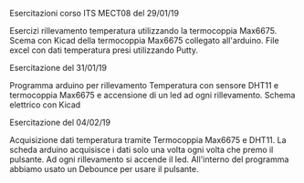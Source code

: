 Esercitazioni corso ITS MECT08 del 29/01/19

Esercizi rillevamento temperatura utilizzando la termocoppia Max6675.
Scema con Kicad della termocoppia Max6675 collegato all'arduino.
File excel con dati temperatura presi utilizzando Putty.


Esercitazione del 31/01/19

Programma arduino per rillevamento Temperatura con sensore DHT11 e termocoppia Max6675 e accensione di un led ad ogni rillevamento.
Schema elettrico con Kicad


Esercitazione del 04/02/19

Acquisizione dati temperatura tramite Termocoppia Max6675 e DHT11. La scheda arduino acquisisce i dati solo una volta ogni volta che premo il pulsante. Ad ogni rillevamento si accende il led.
All'interno del programma abbiamo usato un Debounce per usare il pulsante.

